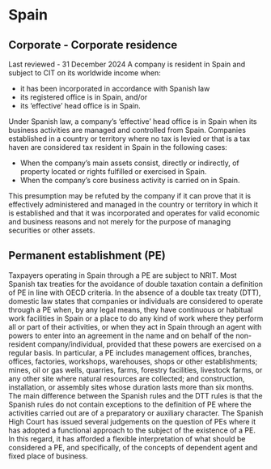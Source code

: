 # Spain
## Corporate - Corporate residence
Last reviewed - 31 December 2024
A company is resident in Spain and subject to CIT on its worldwide income when:
  * it has been incorporated in accordance with Spanish law
  * its registered office is in Spain, and/or
  * its ‘effective’ head office is in Spain.


Under Spanish law, a company’s ‘effective’ head office is in Spain when its business activities are managed and controlled from Spain.
Companies established in a country or territory where no tax is levied or that is a tax haven are considered tax resident in Spain in the following cases:
  * When the company’s main assets consist, directly or indirectly, of property located or rights fulfilled or exercised in Spain.
  * When the company’s core business activity is carried on in Spain.


This presumption may be refuted by the company if it can prove that it is effectively administered and managed in the country or territory in which it is established and that it was incorporated and operates for valid economic and business reasons and not merely for the purpose of managing securities or other assets.
## Permanent establishment (PE)
Taxpayers operating in Spain through a PE are subject to NRIT.
Most Spanish tax treaties for the avoidance of double taxation contain a definition of PE in line with OECD criteria.
In the absence of a double tax treaty (DTT), domestic law states that companies or individuals are considered to operate through a PE when, by any legal means, they have continuous or habitual work facilities in Spain or a place to do any kind of work where they perform all or part of their activities, or when they act in Spain through an agent with powers to enter into an agreement in the name and on behalf of the non-resident company/individual, provided that these powers are exercised on a regular basis.
In particular, a PE includes management offices, branches, offices, factories, workshops, warehouses, shops or other establishments; mines, oil or gas wells, quarries, farms, forestry facilities, livestock farms, or any other site where natural resources are collected; and construction, installation, or assembly sites whose duration lasts more than six months.
The main difference between the Spanish rules and the DTT rules is that the Spanish rules do not contain exceptions to the definition of PE where the activities carried out are of a preparatory or auxiliary character.
The Spanish High Court has issued several judgements on the question of PEs where it has adopted a functional approach to the subject of the existence of a PE. In this regard, it has afforded a flexible interpretation of what should be considered a PE, and specifically, of the concepts of dependent agent and fixed place of business.
